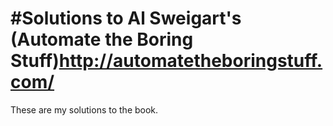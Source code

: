 #Solutions to Al Sweigart's (Automate the Boring Stuff)http://automatetheboringstuff.com/
=======
These are my solutions to the book.
